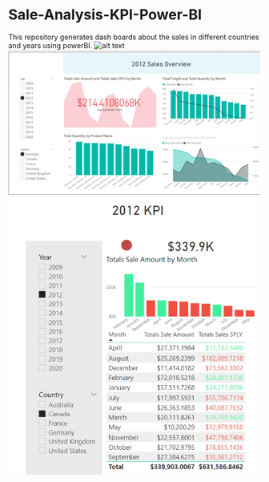 # Sale-Analysis-KPI-Power-BI

This repository generates dash boards about the sales in different countries and years using powerBI. 
![alt text](https://github.com/Qianyu-Chen/Sale-Analysis-KPI-Power-BI/blob/master/Overview.png)
![alt text](https://github.com/Qianyu-Chen/Sale-Analysis-KPI-Power-BI/blob/master/Overview2.png)
![alt text](https://github.com/Qianyu-Chen/Sale-Analysis-KPI-Power-BI/blob/master/KPI.png)
